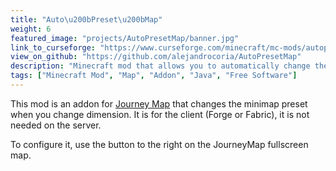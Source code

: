 ```yaml
---
title: "Auto\u200bPreset\u200bMap"
weight: 6
featured_image: "projects/AutoPresetMap/banner.jpg"
link_to_curseforge: "https://www.curseforge.com/minecraft/mc-mods/autopresetmap"
view_on_github: "https://github.com/alejandrocoria/AutoPresetMap"
description: "Minecraft mod that allows you to automatically change the minimap preset of Journey Map when you change the dimension."
tags: ["Minecraft Mod", "Map", "Addon", "Java", "Free Software"]
---
```


This mod is an addon for [Journey Map](https://www.curseforge.com/minecraft/mc-mods/journeymap) that changes the minimap preset when you change dimension. It is for the client (Forge or Fabric), it is not needed on the server.

To configure it, use the button to the right on the JourneyMap fullscreen map.
